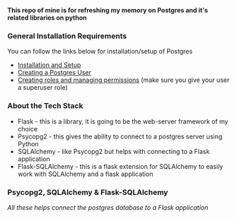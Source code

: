 **This repo of mine is for refreshing my memory on Postgres and it's related libraries on python**

### General Installation Requirements

You can follow the links below for installation/setup of Postgres

- [Installation and Setup](https://www.cherryservers.com/blog/how-to-install-and-setup-postgresql-server-on-ubuntu-20-04)
- [Creating a Postgres User](https://phoenixnap.com/kb/postgres-create-user)
- [Creating roles and managing permissions](https://www.digitalocean.com/community/tutorials/how-to-use-roles-and-manage-grant-permissions-in-postgresql-on-a-vps-2) (make sure you give your user a superuser role)

### About the Tech Stack

- Flask - this is a library, it is going to be the web-server framework of my choice
- Psycopg2 - this gives the ability to connect to a postgres server using Python
- SQLAlchemy - like Psycopg2 but helps with connecting to a Flask application
- Flask-SQLAlchemy - this is a flask extension for SQLAlchemy to easily work with SQLAlchemy and a flask application

### Psycopg2, SQLAlchemy & Flask-SQLAlchemy

_All these helps connect the postgres database to a Flask application_
